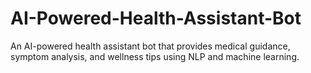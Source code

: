 # AI-Powered-Health-Assistant-Bot
An AI-powered health assistant bot that provides medical guidance, symptom analysis, and wellness tips using NLP and machine learning.
